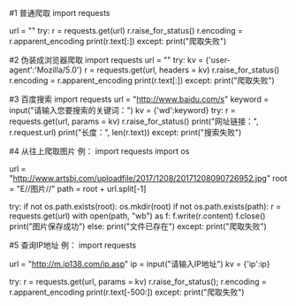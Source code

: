 #1 普通爬取
import requests

url = ""
try:
    r = requests.get(url)
    r.raise_for_status()
    r.encoding = r.apparent_encoding
    print(r.text[:])
except:
    print("爬取失败")
    
    
#2 伪装成浏览器爬取
import requests
url = ""
try:
    kv = {'user-agent':'Mozilla/5.0'}
    r = requests.get(url, headers = kv)
    r.raise_for_status()
    r.encoding = r.apparent_encoding
    print(r.text[:])
except:
    print("爬取失败")


#3  百度搜索
import requests
url = "http://www.baidu.com/s"
keyword = input("请输入您要搜索的关键词：")
kv = {'wd':keyword}
try:
    r = requests.get(url, params = kv)
    r.raise_for_status()
    print("网址链接：", r.request.url)
    print("长度：", len(r.text))
except:
    print("搜索失败")


#4 从往上爬取图片
例：
import requests
import os

url = "http://www.artsbj.com/uploadfile/2017/1208/20171208090726952.jpg"
root = "E//图片//"
path = root + url.split[-1]

try:
    if not os.path.exists(root):
        os.mkdir(root)
    if not os.path.exists(path):
        r = requests.get(url)
        with open(path, "wb") as f:
            f.write(r.content)
        f.close()
        print("图片保存成功")
    else:
        print("文件已存在")
except:
    print("爬取失败")
    

#5 查询IP地址
例：
import requests

url = "http://m.ip138.com/ip.asp"
ip = input("请输入IP地址")
kv = {'ip':ip}

try:
    r = requests.get(url, params = kv)
    r.raise_for_status();
    r.encoding = r.apparent_encoding
    print(r.text[-500:])
except:
    print("爬取失败")
